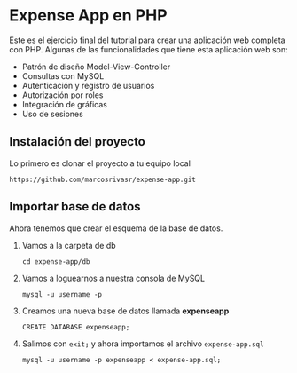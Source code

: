 # Expense App en PHP
Este es el ejercicio final del tutorial para crear una aplicación web completa con PHP. Algunas de las funcionalidades que tiene esta aplicación web son:
- Patrón de diseño Model-View-Controller
- Consultas con MySQL
- Autenticación y registro de usuarios
- Autorización por roles
- Integración de gráficas
- Uso de sesiones

## Instalación del proyecto

Lo primero es clonar el proyecto a tu equipo local

```https://github.com/marcosrivasr/expense-app.git```

## Importar base de datos

Ahora tenemos que crear el esquema de la base de datos.

1. Vamos a la carpeta de db

    ```cd expense-app/db```

2. Vamos a loguearnos a nuestra consola de MySQL

    ```terminal 
    mysql -u username -p
    ```

3. Creamos una nueva base de datos llamada **expenseapp**

    ```shell
    CREATE DATABASE expenseapp;
    ```

4. Salimos con `exit;` y ahora importamos el archivo `expense-app.sql`

    ```shell    
    mysql -u username -p expenseapp < expense-app.sql;
    ```
